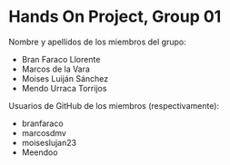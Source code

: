 # Hands On Project, Group 01

Nombre y apellidos de los miembros del grupo:
- Bran Faraco Llorente
- Marcos de la Vara
- Moises  Luiján Sánchez
- Mendo Urraca Torrijos

Usuarios de GitHub de los miembros (respectivamente):
- branfaraco
- marcosdmv
- moiseslujan23
- Meendoo
